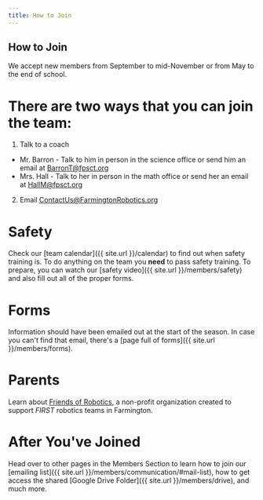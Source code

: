 ```yaml
---
title: How to Join
---
```

## How to Join
We accept new members from September to mid-November or from May to the end of school.

# There are two ways that you can join the team:
1. Talk to a coach
  * Mr. Barron - Talk to him in person in the science office or send him an email at [BarronT@fpsct.org](mailto:barront@fpsct.org)
  * Mrs. Hall - Talk to her in person in the math office or send her an email at [HallM@fpsct.org](mailto:hallm@fpsct.org)
2. Email [ContactUs@FarmingtonRobotics.org](contactus@farmingtonrobotics.org)

# Safety

Check our [team calendar]({{ site.url }}/calendar) to find out when safety training is. To do anything on the team you **need** to pass safety training. To prepare, you can watch our [safety video]({{ site.url }}/members/safety) and also fill out all of the proper forms.

# Forms

Information should have been emailed out at the start of the season. In case you can't find that email, there's a [page full of forms]({{ site.url }}/members/forms).

# Parents
Learn about [Friends of Robotics](http://www.farmingtonfor.org), a non-profit organization created to support <i>FIRST</i> robotics teams in Farmington.

# After You've Joined
Head over to other pages in the Members Section to learn how to join our [emailing list]({{ site.url }}/members/communication/#mail-list), how to get access the shared [Google Drive Folder]({{ site.url }}/members/drive), and much more.
